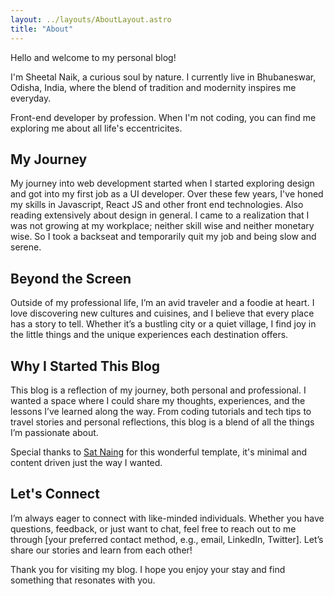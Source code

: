 ```yaml
---
layout: ../layouts/AboutLayout.astro
title: "About"
---
```


Hello and welcome to my personal blog!

I'm Sheetal Naik, a curious soul by nature. I currently live in Bhubaneswar, Odisha, India, where the blend of tradition and modernity inspires me everyday.

Front-end developer by profession. When I'm not coding, you can find me exploring me about all life's eccentricites.

## My Journey
My journey into web development started when I started exploring design and got into my first job as a UI developer. Over these few years, I've honed my skills in Javascript, React JS and other front end technologies. Also reading extensively about design in general.
I came to a realization that I was not growing at my workplace; neither skill wise and neither monetary wise. So I took a backseat and temporarily quit my job and being slow and serene.

## Beyond the Screen
Outside of my professional life, I’m an avid traveler and a foodie at heart. I love discovering new cultures and cuisines, and I believe that every place has a story to tell. Whether it’s a bustling city or a quiet village, I find joy in the little things and the unique experiences each destination offers.

## Why I Started This Blog
This blog is a reflection of my journey, both personal and professional. I wanted a space where I could share my thoughts, experiences, and the lessons I’ve learned along the way. From coding tutorials and tech tips to travel stories and personal reflections, this blog is a blend of all the things I’m passionate about.

Special thanks to [Sat Naing](https://satnaing.dev) for this wonderful template, it's minimal and content driven just the way I wanted.

## Let's Connect
I’m always eager to connect with like-minded individuals. Whether you have questions, feedback, or just want to chat, feel free to reach out to me through [your preferred contact method, e.g., email, LinkedIn, Twitter]. Let’s share our stories and learn from each other!

Thank you for visiting my blog. I hope you enjoy your stay and find something that resonates with you.